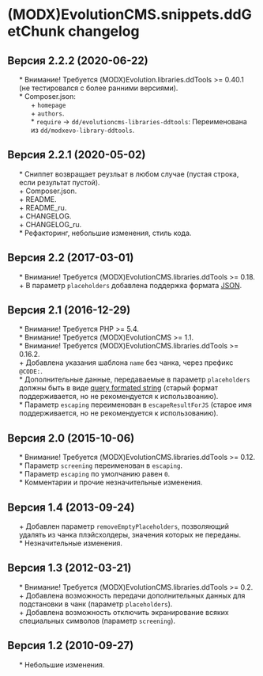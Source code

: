 # (MODX)EvolutionCMS.snippets.ddGetChunk changelog


## Версия 2.2.2 (2020-06-22)
* \* Внимание! Требуется (MODX)Evolution.libraries.ddTools >= 0.40.1 (не тестировался с более ранними версиями).
* \* Composer.json:
	* \+ `homepage`
	* \+ `authors`.
	* \* `require` → `dd/evolutioncms-libraries-ddtools`: Переименована из `dd/modxevo-library-ddtools`.


## Версия 2.2.1 (2020-05-02)
* \* Сниппет возвращает реузльат в любом случае (пустая строка, если результат пустой).
* \+ Composer.json.
* \+ README.
* \+ README_ru.
* \+ CHANGELOG.
* \+ CHANGELOG_ru.
* \* Рефакторинг, небольшие изменения, стиль кода.


## Версия 2.2 (2017-03-01)
* \* Внимание! Требуется (MODX)EvolutionCMS.libraries.ddTools >= 0.18.
* \+ В параметр `placeholders` добавлена поддержка формата [JSON](https://ru.wikipedia.org/wiki/JSON).


## Версия 2.1 (2016-12-29)
* \* Внимание! Требуется PHP >= 5.4.
* \* Внимание! Требуется (MODX)EvolutionCMS >= 1.1.
* \* Внимание! Требуется (MODX)EvolutionCMS.libraries.ddTools >= 0.16.2.
* \+ Добавлена указания шаблона `name` без чанка, через префикс `@CODE:`.
* \* Дополнительные данные, передаваемые в параметр `placeholders` должны быть в виде [query formated string](https://en.wikipedia.org/wiki/Query_string) (старый формат поддерживается, но не рекомендуется к использвоанию).
* \* Параметр `escaping` переименован в `escapeResultForJS` (старое имя поддерживается, но не рекомендуется к использованию).


## Версия 2.0 (2015-10-06)
* \* Внимание! Требуется (MODX)EvolutionCMS.libraries.ddTools >= 0.12.
* \* Параметр `screening` переименован в `escaping`.
* \* Параметр `escaping` по умолчанию равен `0`.
* \* Комментарии и прочие незначительные изменения.


## Версия 1.4 (2013-09-24)
* \+ Добавлен параметр `removeEmptyPlaceholders`, позволяющий удалять из чанка плэйсхолдеры, значения которых не переданы.
* \* Незначительные изменения.


## Версия 1.3 (2012-03-21)
* \* Внимание! Требуется (MODX)EvolutionCMS.libraries.ddTools >= 0.2.
* \+ Добавлена возможность передачи дополнительных данных для подстановки в чанк (параметр `placeholders`).
* \+ Добавлена возможность отключить экранирование всяких специальных символов (параметр `screening`).


## Версия 1.2 (2010-09-27)
* \* Небольшие изменения.


<link rel="stylesheet" type="text/css" href="https://DivanDesign.ru/assets/files/ddMarkdown.css" />
<style>ul{list-style:none;}</style>